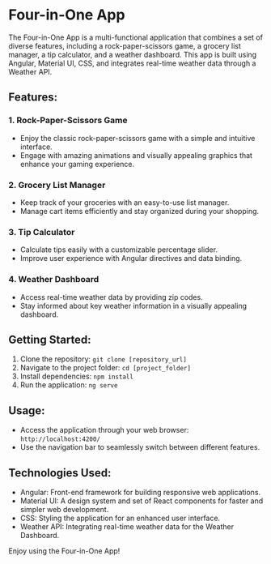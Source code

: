# Four-in-One App

The Four-in-One App is a multi-functional application that combines a set of diverse features, including a rock-paper-scissors game, a grocery list manager, a tip calculator, and a weather dashboard. This app is built using Angular, Material UI, CSS, and integrates real-time weather data through a Weather API.

## Features:

### 1. Rock-Paper-Scissors Game
- Enjoy the classic rock-paper-scissors game with a simple and intuitive interface.
- Engage with amazing animations and visually appealing graphics that enhance your gaming experience.

### 2. Grocery List Manager
- Keep track of your groceries with an easy-to-use list manager.
- Manage cart items efficiently and stay organized during your shopping.

### 3. Tip Calculator
- Calculate tips easily with a customizable percentage slider.
- Improve user experience with Angular directives and data binding.

### 4. Weather Dashboard
- Access real-time weather data by providing zip codes.
- Stay informed about key weather information in a visually appealing dashboard.

## Getting Started:

1. Clone the repository: `git clone [repository_url]`
2. Navigate to the project folder: `cd [project_folder]`
3. Install dependencies: `npm install`
4. Run the application: `ng serve`

## Usage:

- Access the application through your web browser: `http://localhost:4200/`
- Use the navigation bar to seamlessly switch between different features.

## Technologies Used:

- Angular: Front-end framework for building responsive web applications.
- Material UI: A design system and set of React components for faster and simpler web development.
- CSS: Styling the application for an enhanced user interface.
- Weather API: Integrating real-time weather data for the Weather Dashboard.

Enjoy using the Four-in-One App!
